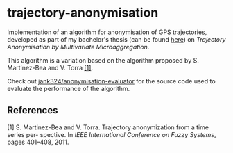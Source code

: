 # trajectory-anonymisation

Implementation of an algorithm for anonymisation of GPS trajectories, developed as part of my bachelor's thesis (can be found [here](https://www.sts.tuhh.de/pw-and-m-theses/2018/kaiser18.pdf)) on *Trajectory Anonymisation by Multivariate Microaggregation*.

This algorithm is a variation based on the algorithm proposed by S. Martinez-Bea and V. Torra [[1]](#1).

Check out [jank324/anonymisation-evaluator](https://github.com/jank324/anonymisation-evaluator.git) for the source code used to evaluate the performance of the algorithm.

## References
<a id="1">[1]</a> 
S. Martinez-Bea and V. Torra. Trajectory anonymization from a time series per- spective. In *IEEE International Conference on Fuzzy Systems*, pages 401–408, 2011.
